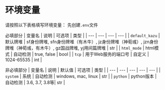 # 环境变量
请按照以下表格填写环境变量：
先创建`.env`文件

必填部分
| 变量名 | 说明 | 可选项 | 类型 |
| --- | --- | --- | --- |
| `default_kazu` | 默认牌堆 | sf身份牌堆, sfn身份牌堆（有木牛）, jz身份牌堆（神荀彧）, jzn身份牌堆（神荀彧，有木牛）, gz国战牌堆, yj用间篇牌堆 | str |
| `html_mode` | html模式 | 自动检测 | true, false | bool |
| `tcp` | 用于Web服务的端口号 | 自定义 | 1024-65535 | int |

非必填部分
| 变量名 | 说明 | 默认值 | 可选项 | 类型 |
| --- | --- | --- | --- | --- |
| `system` | 系统 | 自动检测 | windows, mac, linux | str |
| `python` | python版本 | 自动检测 | 3.6, 3.7, 3.8等| str |